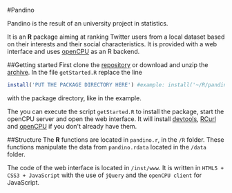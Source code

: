 #Pandino

Pandino is the result of an university project in statistics.

It is an **R** package aiming at ranking Twitter users from a local dataset based on their interests and their social characteristics. It is provided with a web interface and uses [openCPU](https://github.com/jeroenooms/opencpu) as an R backend.

##Getting started
First clone the [repository](https://github.com/Gurvan/pandino.git) or download and unzip the [archive](https://github.com/Gurvan/pandino/archive/master.zip).
In the file `getStarted.R` replace the line

```R
install('PUT THE PACKAGE DIRECTORY HERE') #example: install('~/R/pandino')
```
with the package directory, like in the example.

The you can execute the script `getStarted.R` to install the package, start the openCPU server and open the web interface. It will install [devtools](http://cran.r-project.org/web/packages/devtools/index.html), [RCurl](http://cran.r-project.org/web/packages/RCurl/index.html) and [openCPU](http://cran.r-project.org/web/packages/opencpu/index.html) if you don't already have them.

##Structure
The **R** functions are located in `pandino.r`, in the `/R` folder. These functions manipulate the data from `pandino.rdata` located in the `/data` folder.

The code of the web interface is located in `/inst/www`. It is written in `HTML5 + CSS3 + JavaScript` with the use of `jQuery` and the `openCPU client` for JavaScript.